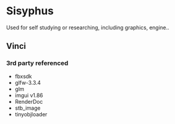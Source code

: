 # Sisyphus

Used for self studying or researching, including graphics, engine..
## Vinci
### 3rd party referenced
* fbxsdk
* glfw-3.3.4
* glm
* imgui v1.86
* RenderDoc
* stb_image
* tinyobjloader